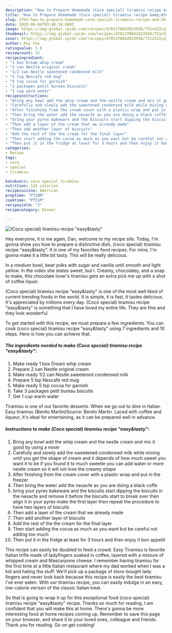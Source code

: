 ```yaml
---
description: "How to Prepare Homemade (Coco special) tiramisu recipe &amp;#34;easy&amp;amp;tasty&amp;#34;"
title: "How to Prepare Homemade (Coco special) tiramisu recipe &amp;#34;easy&amp;amp;tasty&amp;#34;"
slug: 2742-how-to-prepare-homemade-coco-special-tiramisu-recipe-and-34-easy-and-amp-tasty-and-34
date: 2020-09-04T03:48:34.880Z
image: https://img-global.cpcdn.com/recipes/4701370042023936/751x532cq70/coco-special-tiramisu-recipe-easytasty-recipe-main-photo.jpg
thumbnail: https://img-global.cpcdn.com/recipes/4701370042023936/751x532cq70/coco-special-tiramisu-recipe-easytasty-recipe-main-photo.jpg
cover: https://img-global.cpcdn.com/recipes/4701370042023936/751x532cq70/coco-special-tiramisu-recipe-easytasty-recipe-main-photo.jpg
author: Roy Fox
ratingvalue: 3.8
reviewcount: 15
recipeingredient:
- "1 box Dream whip cream"
- "2 can Nestle original cream"
- "1/2 can Nestle sweetened condensed milk"
- "5 tsp Nescafe red mug"
- "5 tsp cocoa for garnish"
- "3 packages petit bureau biscuits"
- "1 cup warm water"
recipeinstructions:
- "Bring any bowl add the whip cream and the nestle cream and mix it good by using a mixer"
- "Carefully and slowly add the sweetened condensed milk while mixing until you get the shape of cream and it depends of how much sweet you want it to be if you found it to much sweetie you can add water or more nestle cream so it will not lose the creamy shape"
- "After finishing from the cream cover with a plastic wrap and put in the freezer"
- "Then bring the water add the nesacfe as you are doing a black coffe"
- "bring your pyrex bakeware and the biscuits start dipping the biscuits in the nesacfe and remove it before the biscuits start to break over then align it in your pyrex make the first layer then repeat the procedure to have two layers of biscuits"
- "Then add a layer of the cream that we already made"
- "Then add another layer of biscuits"
- "Add the rest of the the cream for the final layer"
- "Then start adding the cocoa as much as you want but be careful not adding too much"
- "Then put it in the fridge at least for 3 hours and then enjoy it bon appetit"
categories:
- Recipe
tags:
- coco
- special
- tiramisu

katakunci: coco special tiramisu 
nutrition: 116 calories
recipecuisine: American
preptime: "PT20M"
cooktime: "PT51M"
recipeyield: "2"
recipecategory: Dinner

---
```



![(Coco special) tiramisu recipe &#34;easy&amp;tasty&#34;](https://img-global.cpcdn.com/recipes/4701370042023936/751x532cq70/coco-special-tiramisu-recipe-easytasty-recipe-main-photo.jpg)

Hey everyone, it is me again, Dan, welcome to my recipe site. Today, I'm gonna show you how to prepare a distinctive dish, (coco special) tiramisu recipe &#34;easy&amp;tasty&#34;. It is one of my favorites food recipes. For mine, I'm gonna make it a little bit tasty. This will be really delicious.

In a medium bowl, beat yolks with sugar and vanilla until smooth and light yellow. In the video she states sweet, but I. Creamy, chocolatey, and a snap to make, this chocolate lover&#39;s tiramisu gets an extra pick me up with a shot of coffee liquor.

(Coco special) tiramisu recipe &#34;easy&amp;tasty&#34; is one of the most well liked of current trending foods in the world. It is simple, it is fast, it tastes delicious. It's appreciated by millions every day. (Coco special) tiramisu recipe &#34;easy&amp;tasty&#34; is something that I have loved my entire life. They are fine and they look wonderful.


To get started with this recipe, we must prepare a few ingredients. You can cook (coco special) tiramisu recipe &#34;easy&amp;tasty&#34; using 7 ingredients and 10 steps. Here is how you can achieve that.

<!--inarticleads1-->

##### The ingredients needed to make (Coco special) tiramisu recipe &#34;easy&amp;tasty&#34;:

1. Make ready 1 box Dream whip cream
1. Prepare 2 can Nestle original cream
1. Make ready 1/2 can Nestle sweetened condensed milk
1. Prepare 5 tsp Nescafe red mug
1. Make ready 5 tsp cocoa for garnish
1. Take 3 packages petit bureau biscuits
1. Get 1 cup warm water


Tiramisu is one of our favorite desserts. When we go out to dine in Italian. Easy tiramisu (Benito Martin)Source: Benito Martin. Laced with coffee and liqueur, it&#39;s ideal for entertaining, as it can be prepared well in advance. 

<!--inarticleads2-->

##### Instructions to make (Coco special) tiramisu recipe &#34;easy&amp;tasty&#34;:

1. Bring any bowl add the whip cream and the nestle cream and mix it good by using a mixer
1. Carefully and slowly add the sweetened condensed milk while mixing until you get the shape of cream and it depends of how much sweet you want it to be if you found it to much sweetie you can add water or more nestle cream so it will not lose the creamy shape
1. After finishing from the cream cover with a plastic wrap and put in the freezer
1. Then bring the water add the nesacfe as you are doing a black coffe
1. bring your pyrex bakeware and the biscuits start dipping the biscuits in the nesacfe and remove it before the biscuits start to break over then align it in your pyrex make the first layer then repeat the procedure to have two layers of biscuits
1. Then add a layer of the cream that we already made
1. Then add another layer of biscuits
1. Add the rest of the the cream for the final layer
1. Then start adding the cocoa as much as you want but be careful not adding too much
1. Then put it in the fridge at least for 3 hours and then enjoy it bon appetit


This recipe can easily be doubled to feed a crowd. Easy Tiramisu is favorite Italian trifle made of ladyfingers soaked in coffee, layered with a mixture of whipped cream and Mascarpone cheese. I remember having tiramisu for the first time at a little Italian restaurant where my dad worked when I was a kid and hating the stuff. We&#39;ll pick up a package of store-bought lady fingers and never look back because this recipe is easily the best tiramisu I&#39;ve ever eaten. With our tiramisu recipe, you can easily indulge in an easy, low-calorie verison of the classic Italian treat. 

So that is going to wrap it up for this exceptional food (coco special) tiramisu recipe &#34;easy&amp;tasty&#34; recipe. Thanks so much for reading. I am confident that you will make this at home. There's gonna be more interesting food at home recipes coming up. Remember to save this page on your browser, and share it to your loved ones, colleague and friends. Thank you for reading. Go on get cooking!
